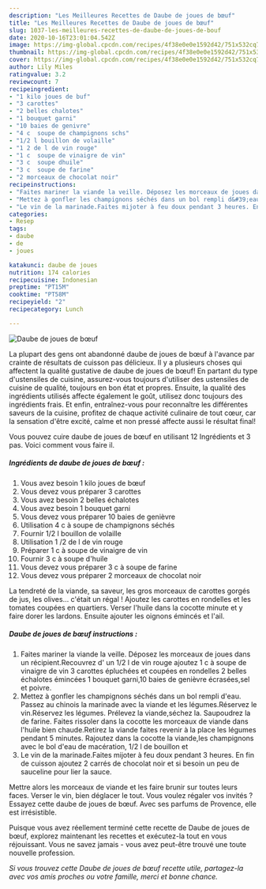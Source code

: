 ```yaml
---
description: "Les Meilleures Recettes de Daube de joues de bœuf"
title: "Les Meilleures Recettes de Daube de joues de bœuf"
slug: 1037-les-meilleures-recettes-de-daube-de-joues-de-bouf
date: 2020-10-16T23:01:04.542Z
image: https://img-global.cpcdn.com/recipes/4f38e0e0e1592d42/751x532cq70/daube-de-joues-de-boeuf-photo-principale-de-la-recette.jpg
thumbnail: https://img-global.cpcdn.com/recipes/4f38e0e0e1592d42/751x532cq70/daube-de-joues-de-boeuf-photo-principale-de-la-recette.jpg
cover: https://img-global.cpcdn.com/recipes/4f38e0e0e1592d42/751x532cq70/daube-de-joues-de-boeuf-photo-principale-de-la-recette.jpg
author: Lily Miles
ratingvalue: 3.2
reviewcount: 7
recipeingredient:
- "1 kilo joues de buf"
- "3 carottes"
- "2 belles chalotes"
- "1 bouquet garni"
- "10 baies de genivre"
- "4 c  soupe de champignons schs"
- "1/2 l bouillon de volaille"
- "1 2 de l de vin rouge"
- "1 c  soupe de vinaigre de vin"
- "3 c  soupe dhuile"
- "3 c  soupe de farine"
- "2 morceaux de chocolat noir"
recipeinstructions:
- "Faites mariner la viande la veille. Déposez les morceaux de joues dans un récipient.Recouvrez d&#39; un 1/2 l de vin rouge ajoutez 1 c à soupe de vinaigre de vin 3 carottes épluchées et coupées en rondelles 2 belles échalotes émincées 1 bouquet garni,10 baies de genièvre écrasées,sel et poivre."
- "Mettez à gonfler les champignons séchés dans un bol rempli d&#39;eau. Passez au chinois la marinade avec la viande et les légumes.Réservez le vin.Réservez les légumes. Prélevez la viande,séchez la. Saupoudrez la de farine. Faites rissoler dans la cocotte les morceaux de viande dans l&#39;huile bien chaude.Retirez la viande faites revenir à la place les légumes pendant 5 minutes. Rajoutez dans la cocotte la viande,les champignons avec le bol d&#39;eau de macération, 1/2 l de bouillon et"
- "Le vin de la marinade.Faites mijoter à feu doux pendant 3 heures. En fin de cuisson ajoutez 2 carrés de chocolat noir et si besoin un peu de sauceline pour lier la sauce."
categories:
- Resep
tags:
- daube
- de
- joues

katakunci: daube de joues 
nutrition: 174 calories
recipecuisine: Indonesian
preptime: "PT15M"
cooktime: "PT58M"
recipeyield: "2"
recipecategory: Lunch

---
```



![Daube de joues de bœuf](https://img-global.cpcdn.com/recipes/4f38e0e0e1592d42/751x532cq70/daube-de-joues-de-boeuf-photo-principale-de-la-recette.jpg)

La plupart des gens ont abandonné daube de joues de bœuf à l'avance par crainte de résultats de cuisson pas délicieux. Il y a plusieurs choses qui affectent la qualité gustative de daube de joues de bœuf! En partant du type d'ustensiles de cuisine, assurez-vous toujours d'utiliser des ustensiles de cuisine de qualité, toujours en bon état et propres. Ensuite, la qualité des ingrédients utilisés affecte également le goût, utilisez donc toujours des ingrédients frais. Et enfin, entraînez-vous pour reconnaître les différentes saveurs de la cuisine, profitez de chaque activité culinaire de tout cœur, car la sensation d'être excité, calme et non pressé affecte aussi le résultat final!

<!--inarticleads1-->

Vous pouvez cuire daube de joues de bœuf en utilisant 12 Ingrédients et 3 pas. Voici comment vous faire il.

##### Ingrédients de daube de joues de bœuf :

1. Vous avez besoin 1 kilo joues de bœuf
1. Vous devez vous préparer 3 carottes
1. Vous avez besoin 2 belles échalotes
1. Vous avez besoin 1 bouquet garni
1. Vous devez vous préparer 10 baies de genièvre
1. Utilisation 4 c à soupe de champignons séchés
1. Fournir 1/2 l bouillon de volaille
1. Utilisation 1 /2 de l de vin rouge
1. Préparer 1 c à soupe de vinaigre de vin
1. Fournir 3 c à soupe d&#39;huile
1. Vous devez vous préparer 3 c à soupe de farine
1. Vous devez vous préparer 2 morceaux de chocolat noir


La tendreté de la viande, sa saveur, les gros morceaux de carottes gorgés de jus, les olives… c&#39;était un régal ! Ajoutez les carottes en rondelles et les tomates coupées en quartiers. Verser l&#39;huile dans la cocotte minute et y faire dorer les lardons. Ensuite ajouter les oignons émincés et l&#39;ail. 

<!--inarticleads2-->

##### Daube de joues de bœuf instructions :

1. Faites mariner la viande la veille. Déposez les morceaux de joues dans un récipient.Recouvrez d&#39; un 1/2 l de vin rouge ajoutez 1 c à soupe de vinaigre de vin 3 carottes épluchées et coupées en rondelles 2 belles échalotes émincées 1 bouquet garni,10 baies de genièvre écrasées,sel et poivre.
1. Mettez à gonfler les champignons séchés dans un bol rempli d&#39;eau. Passez au chinois la marinade avec la viande et les légumes.Réservez le vin.Réservez les légumes. Prélevez la viande,séchez la. Saupoudrez la de farine. Faites rissoler dans la cocotte les morceaux de viande dans l&#39;huile bien chaude.Retirez la viande faites revenir à la place les légumes pendant 5 minutes. Rajoutez dans la cocotte la viande,les champignons avec le bol d&#39;eau de macération, 1/2 l de bouillon et
1. Le vin de la marinade.Faites mijoter à feu doux pendant 3 heures. En fin de cuisson ajoutez 2 carrés de chocolat noir et si besoin un peu de sauceline pour lier la sauce.


Mettre alors les morceaux de viande et les faire brunir sur toutes leurs faces. Verser le vin, bien déglacer le tout. Vous voulez régaler vos invités ? Essayez cette daube de joues de bœuf. Avec ses parfums de Provence, elle est irrésistible. 

<!--inarticleads1-->

<p>
Puisque vous avez réellement terminé cette recette de Daube de joues de bœuf, explorez maintenant les recettes et exécutez-la tout en vous réjouissant. Vous ne savez jamais - vous avez peut-être trouvé une toute nouvelle profession.
</p>

<p>
<i>Si vous trouvez cette Daube de joues de bœuf recette utile, partagez-la avec vos amis proches ou votre famille, merci et bonne chance.</i>
</p>
